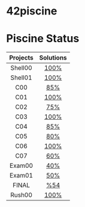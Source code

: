 # 42piscine
 # Piscine Status
| Projects      | Solutions  |
| :--------------:| :----------:|
| Shell00 | [100%](./Shell00) |
| Shell01 |  [100%](./Shell01)  |
| C00 | [85%](./C00) | 
| C01 | [100%](./C01) | 
| C02 | [75%](./C02) | 
| C03 |  [100%](./C03) | 
| C04 |  [85%](./C04)| 
| C05 | [80%](./C05)| 
| C06 | [100%](./C06) | 
| C07 |  [60%](./C07)| 
| Exam00 | [40%](./Exam-Training) | 
| Exam01 | [50%](./Exam-Training) | 
| FINAL | [%54](./Exam-Training) | 
| Rush00 | [100%](./) |

